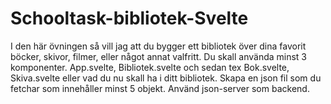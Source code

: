 # Schooltask-bibliotek-Svelte
I den här övningen så vill jag att du bygger ett bibliotek över dina favorit böcker, skivor, filmer, eller något annat valfritt.   Du skall använda minst 3 komponenter. App.svelte, Bibliotek.svelte och sedan tex Bok.svelte, Skiva.svelte eller vad du nu skall ha i ditt bibliotek.  Skapa en json fil som du fetchar som innehåller minst 5 objekt.  Använd json-server som backend.
